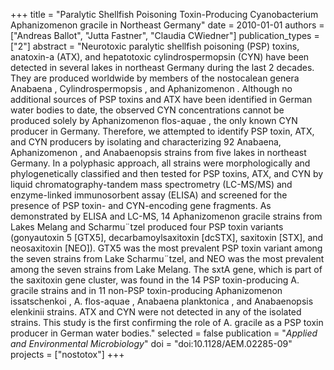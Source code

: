 +++
title = "Paralytic Shellfish Poisoning Toxin-Producing Cyanobacterium Aphanizomenon gracile in Northeast Germany"
date = 2010-01-01
authors = ["Andreas Ballot", "Jutta Fastner", "Claudia CWiedner"]
publication_types = ["2"]
abstract = "Neurotoxic paralytic shellfish poisoning (PSP) toxins, anatoxin-a (ATX), and hepatotoxic cylindrospermopsin (CYN) have been detected in several lakes in northeast Germany during the last 2 decades. They are produced worldwide by members of the nostocalean genera  Anabaena ,  Cylindrospermopsis , and  Aphanizomenon . Although no additional sources of PSP toxins and ATX have been identified in German water bodies to date, the observed CYN concentrations cannot be produced solely by  Aphanizomenon flos-aquae , the only known CYN producer in Germany. Therefore, we attempted to identify PSP toxin, ATX, and CYN producers by isolating and characterizing 92  Anabaena, Aphanizomenon , and  Anabaenopsis  strains from five lakes in northeast Germany. In a polyphasic approach, all strains were morphologically and phylogenetically classified and then tested for PSP toxins, ATX, and CYN by liquid chromatography-tandem mass spectrometry (LC-MS/MS) and enzyme-linked immunosorbent assay (ELISA) and screened for the presence of PSP toxin- and CYN-encoding gene fragments. As demonstrated by ELISA and LC-MS, 14  Aphanizomenon gracile  strains from Lakes Melang and Scharmu¨tzel produced four PSP toxin variants (gonyautoxin 5 [GTX5], decarbamoylsaxitoxin [dcSTX], saxitoxin [STX], and neosaxitoxin [NEO]). GTX5 was the most prevalent PSP toxin variant among the seven strains from Lake Scharmu¨tzel, and NEO was the most prevalent among the seven strains from Lake Melang. The  sxtA  gene, which is part of the saxitoxin gene cluster, was found in the 14 PSP toxin-producing  A. gracile  strains and in 11 non-PSP toxin-producing  Aphanizomenon issatschenkoi ,  A. flos-aquae ,  Anabaena planktonica , and  Anabaenopsis elenkinii  strains. ATX and CYN were not detected in any of the isolated strains. This study is the first confirming the role of  A. gracile  as a PSP toxin producer in German water bodies."
selected = false
publication = "*Applied and Environmental Microbiology*"
doi = "doi:10.1128/AEM.02285-09"
projects = ["nostotox"]
+++

